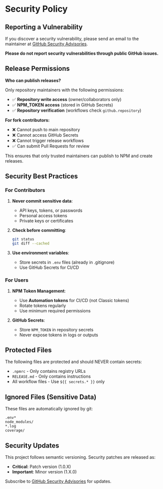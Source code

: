 # Security Policy

## Reporting a Vulnerability

If you discover a security vulnerability, please send an email to the maintainer at [GitHub Security Advisories](https://github.com/ooguzyuksel/react-timedown/security/advisories/new).

**Please do not report security vulnerabilities through public GitHub issues.**

## Release Permissions

**Who can publish releases?**

Only repository maintainers with the following permissions:
- ✅ **Repository write access** (owner/collaborators only)
- ✅ **NPM_TOKEN access** (stored in GitHub Secrets)
- ✅ **Repository verification** (workflows check `github.repository`)

**For fork contributors:**
- ❌ Cannot push to main repository
- ❌ Cannot access GitHub Secrets
- ❌ Cannot trigger release workflows
- ✅ Can submit Pull Requests for review

This ensures that only trusted maintainers can publish to NPM and create releases.

## Security Best Practices

### For Contributors

1. **Never commit sensitive data**:
   - API keys, tokens, or passwords
   - Personal access tokens
   - Private keys or certificates

2. **Check before committing**:
   ```bash
   git status
   git diff --cached
   ```

3. **Use environment variables**:
   - Store secrets in `.env` files (already in .gitignore)
   - Use GitHub Secrets for CI/CD

### For Users

1. **NPM Token Management**:
   - Use **Automation tokens** for CI/CD (not Classic tokens)
   - Rotate tokens regularly
   - Use minimum required permissions

2. **GitHub Secrets**:
   - Store `NPM_TOKEN` in repository secrets
   - Never expose tokens in logs or outputs

## Protected Files

The following files are protected and should NEVER contain secrets:

- `.npmrc` - Only contains registry URLs
- `RELEASE.md` - Only contains instructions
- All workflow files - Use `${{ secrets.* }}` only

## Ignored Files (Sensitive Data)

These files are automatically ignored by git:

```
.env*
node_modules/
*.log
coverage/
```

## Security Updates

This project follows semantic versioning. Security patches are released as:
- **Critical**: Patch version (1.0.X)
- **Important**: Minor version (1.X.0)

Subscribe to [GitHub Security Advisories](https://github.com/ooguzyuksel/react-timedown/security/advisories) for updates.

